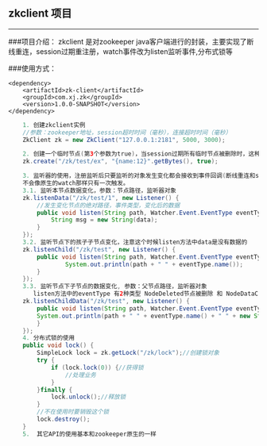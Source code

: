 ## zkclient 项目
---
###项目介绍：
zkclient 是对zookeeper java客户端进行的封装，主要实现了断线重连，session过期重注册，watch事件改为listen监听事件,分布式锁等


###使用方式：

	<dependency>
		<artifactId>zk-client</artifactId>
    	<groupId>com.xj.zk</groupId>
    	<version>1.0.0-SNAPSHOT</version>
	</dependency>

```java
	1. 创建zkclient实例
	//参数：zookeeper地址，session超时时间（毫秒），连接超时时间（毫秒）
	ZkClient zk = new ZkClient("127.0.0.1:2181", 5000, 3000);

	2. 创建一个临时节点(第3个参数为true)，当session过期所有临时节点被删除时，这种类型的节点会在session重连后自动重新创建
	zk.create("/zk/test/ex", "{name:12}".getBytes(), true);

	3. 监听器的使用，注册监听后只要监听的对象发生变化都会接收到事件回调(断线重连和session过期都不再需要进行重新注册)，
	不会像原生的watch那样只有一次触发。
	3.1. 监听本节点数据变化，参数：节点路径，监听器对象
	zk.listenData("/zk/test/1", new Listener() {
		//发生变化节点的绝对路径，事件类型，变化后的数据
    	public void listen(String path, Watcher.Event.EventType eventType, byte[] data) throws ZkException, SocketException {
    		String msg = new String(data);
		}
    });
    3.2. 监听节点下的孩子子节点变化，注意这个时候listen方法中data是没有数据的
    zk.listenChild("/zk/test", new Listener() {
    	public void listen(String path, Watcher.Event.EventType eventType, byte[] data) throws ZkException, SocketException {
                System.out.println(path + " " + eventType.name());
		}
	});
	3.3. 监听节点下子节点的数据变化, 参数：父节点路径，监听器对象
	   listen方法中的eventType 有2种类型 NodeDeleted节点被删除 和 NodeDataChanged节点数据发生变化
	zk.listenChildData("/zk/test", new Listener() {
		public void listen(String path, Watcher.Event.EventType eventType, byte[] data) throws ZkException, SocketException {
		System.out.println(path + " " + eventType.name() + " " + new String(data));
		}
	});
	4. 分布式锁的使用
	public void lock() {
		SimpleLock lock = zk.getLock("/zk/lock");//创建锁对象
		try {
			if (lock.lock(0)) {//获得锁
				//处理业务
			}
		}finally {
			lock.unlock();//释放锁
		}
		//不在使用时要销毁这个锁
        lock.destroy();
	}
	5.  其它API的使用基本和zookeeper原生的一样
```
